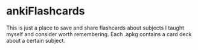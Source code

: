 # ankiFlashcards
This is just a place to save and share flashcards about subjects I taught myself and consider worth remembering. Each .apkg contains a card deck about a certain subject.
